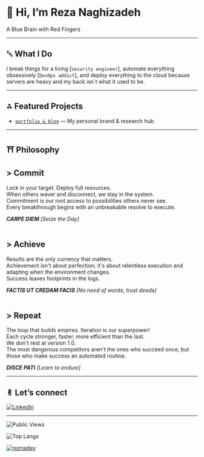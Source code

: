 # 👋 Hi, I’m Reza Naghizadeh

A Blue Brain with Red Fingers 

---

## ␛ What I Do

I break things for a living [`security engineer`], automate everything obsessively [`DevOps addict`], and deploy everything to the cloud because servers are heavy and my back isn`t what it used to be.

---

## ⁂ Featured Projects

- [`portfolio & blog`](https://rezna.io) — My personal brand & research hub

---

## ⛩︎ Philosophy

## > Commit  
Lock in your target. Deploy full resources.  
When others waver and disconnect, we stay in the system.  
Commitment is our root access to possibilities others never see.  
Every breakthrough begins with an unbreakable resolve to execute.  

**_CARPE DIEM_** _[Seize the Day]_  
&nbsp;  

## > Achieve  
Results are the only currency that matters.  
Achievement isn't about perfection; it's about relentless execution and adapting when the environment changes.  
Success leaves footprints in the logs.  

**_FACTIS UT CREDAM FACIS_** _[No need of words, trust deeds]_  
&nbsp;  

## > Repeat  
The loop that builds empires. Iteration is our superpower!  
Each cycle stronger, faster, more efficient than the last.  
We don't rest at version 1.0.  
The most dangerous competitors aren't the ones who succeed once, but those who make success an automated routine.  

**_DISCE PATI_** _[Learn to endure]_  

---

## ✌︎ Let’s connect

[![LinkedIn](https://img.shields.io/badge/LinkedIn-blue?style=flat&logo=linkedin)](https://www.linkedin.com/in/reza-naghizadeh-1ba39721b/)

---
![Public Views](https://komarev.com/ghpvc/?username=reznadev&color=blueviolet)

![Top Langs](https://github-readme-stats.vercel.app/api/top-langs/?username=reznadev&theme=aura)

<p align="left"> <a href="https://github.com/ryo-ma/github-profile-trophy"><img src="https://github-profile-trophy.vercel.app/?username=reznadev" alt="reznadev" /></a> </p>
